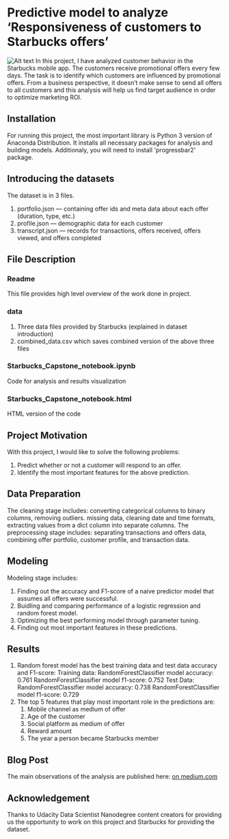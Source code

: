 # Predictive model to analyze ‘Responsiveness of customers to Starbucks offers’
![Alt text](https://www.bakingbusiness.com/ext/resources/2019/4/04292019/StarbucksRewardsApp_Lead.jpg?1556306856=true "Starbucks-Capstone-Project")
In this project, I have analyzed customer behavior in the Starbucks mobile app. The customers receive promotional offers every few days. The task is to identify which customers are influenced by promotional offers. From a business perspective, it doesn’t make sense to send all offers to all customers and this analysis will help us find target audience in order to optimize marketing ROI.
## Installation
For running this project, the most important library is Python 3 version of Anaconda Distribution. It installs all necessary packages for analysis and building models. Additionaly, you will need to install 'progressbar2' package.
## Introducing the datasets
The dataset is in 3 files. 
  1. portfolio.json — containing offer ids and meta data about each offer (duration, type, etc.)
  2. profile.json — demographic data for each customer
  3. transcript.json — records for transactions, offers received, offers viewed, and offers completed
## File Description
### Readme
This file provides high level overview of the work done in project.
### data
1. Three data files provided by Starbucks (explained in dataset introduction)
2. combined_data.csv which saves combined version of the above three files
### Starbucks_Capstone_notebook.ipynb
Code for analysis and results visualization
### Starbucks_Capstone_notebook.html
HTML version of the code
## Project Motivation
With this project, I would like to solve the following problems:
1. Predict whether or not a customer will respond to an offer.
2. Identify the most important features for the above prediction.
## Data Preparation
The cleaning stage includes: converting categorical columns to binary columns, removing outliers. missing data, cleaning date and time formats, extracting values from a dict column into separate columns.
The preprocessing stage includes: separating transactions and offers data, combining offer portfolio, customer profile, and transaction data.
## Modeling
Modeling stage includes: 
1. Finding out the accuracy and F1-score of a naive predictor model that assumes all offers were successful. 
2. Buidling and comparing performance of a logistic regression and random forest model. 
3. Optimizing the best performing model through parameter tuning.
4. Finding out most important features in these predictions.
## Results
1. Random forest model has the best training data and test data accuracy and F1-score: 
  Training data:
    RandomForestClassifier model accuracy: 0.761
    RandomForestClassifier model f1-score: 0.752 
  Test Data:
    RandomForestClassifier model accuracy: 0.738
    RandomForestClassifier model f1-score: 0.729
2. The top 5 features that play most important role in the predictions are:
    1. Mobile channel as medium of offer
    2. Age of the customer
    3. Social platform as medium of offer
    4. Reward amount
    5. The year a person became Starbucks member
## Blog Post
The main observations of the analysis are published here: [on medium.com](https://medium.com/starbucks-capstone-project/introduction-490213b1f474)
## Acknowledgement
Thanks to Udacity Data Scientist Nanodegree content creators for providing us the opportunity to work on this project and Starbucks for providing the dataset.
